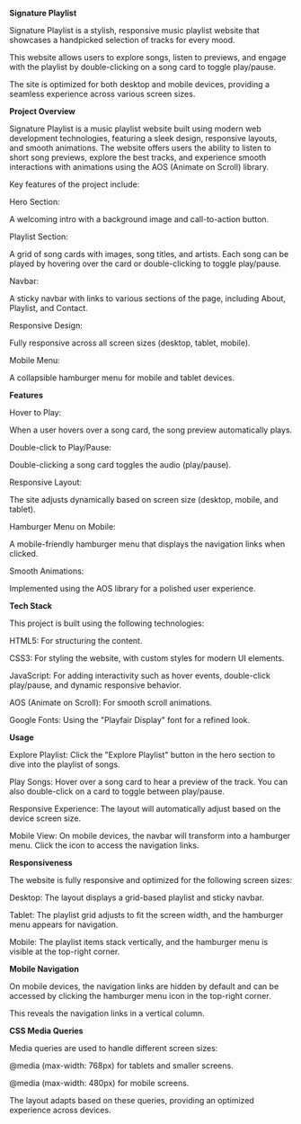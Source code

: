 **Signature Playlist**


Signature Playlist is a stylish, responsive music playlist website that showcases a handpicked selection of tracks for every mood.

This website allows users to explore songs, listen to previews, and engage with the playlist by double-clicking on a song card to toggle play/pause. 

The site is optimized for both desktop and mobile devices, providing a seamless experience across various screen sizes.


**Project Overview**


Signature Playlist is a music playlist website built using modern web development technologies, featuring a sleek design, responsive layouts, and smooth animations. The website offers users the ability to listen to short song previews, explore the best tracks, and experience smooth interactions with animations using the AOS (Animate on Scroll) library.

Key features of the project include:

Hero Section:

A welcoming intro with a background image and call-to-action button.


Playlist Section: 

A grid of song cards with images, song titles, and artists. Each song can be played by hovering over the card or double-clicking to toggle play/pause.


Navbar: 

A sticky navbar with links to various sections of the page, including About, Playlist, and Contact.


Responsive Design:

Fully responsive across all screen sizes (desktop, tablet, mobile).


Mobile Menu: 

A collapsible hamburger menu for mobile and tablet devices.


**Features**

Hover to Play: 

When a user hovers over a song card, the song preview automatically plays.


Double-click to Play/Pause: 

Double-clicking a song card toggles the audio (play/pause).


Responsive Layout: 

The site adjusts dynamically based on screen size (desktop, mobile, and tablet).


Hamburger Menu on Mobile: 

A mobile-friendly hamburger menu that displays the navigation links when clicked.


Smooth Animations: 

Implemented using the AOS library for a polished user experience.


**Tech Stack**


This project is built using the following technologies:

HTML5: For structuring the content.


CSS3: For styling the website, with custom styles for modern UI elements.


JavaScript: For adding interactivity such as hover events, double-click play/pause, and dynamic responsive behavior.


AOS (Animate on Scroll): For smooth scroll animations.


Google Fonts: Using the "Playfair Display" font for a refined look.

**Usage**


Explore Playlist: Click the "Explore Playlist" button in the hero section to dive into the playlist of songs.


Play Songs: Hover over a song card to hear a preview of the track. You can also double-click on a card to toggle between play/pause.


Responsive Experience: The layout will automatically adjust based on the device screen size.


Mobile View: On mobile devices, the navbar will transform into a hamburger menu. Click the icon to access the navigation links.


**Responsiveness**


The website is fully responsive and optimized for the following screen sizes:

Desktop: The layout displays a grid-based playlist and sticky navbar.

Tablet: The playlist grid adjusts to fit the screen width, and the hamburger menu appears for navigation.

Mobile: The playlist items stack vertically, and the hamburger menu is visible at the top-right corner.


**Mobile Navigation**


On mobile devices, the navigation links are hidden by default and can be accessed by clicking the hamburger menu icon in the top-right corner.

This reveals the navigation links in a vertical column.

**CSS Media Queries**


Media queries are used to handle different screen sizes:

@media (max-width: 768px) for tablets and smaller screens.


@media (max-width: 480px) for mobile screens.


The layout adapts based on these queries, providing an optimized experience across devices.
